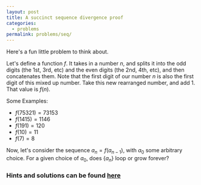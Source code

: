 ```yaml
---
layout: post
title: A succinct sequence divergence proof
categories:
  - problems
permalink: problems/seq/
---
```

Here's a fun little problem to think about.

Let's define a function $f$. It takes in a number $n$, and splits it into the odd digits (the 1st, 3rd, etc) and the even digits (the 2nd, 4th, etc), and then concatenates them. Note that the first digit of our number $n$ is also the first digit of this mixed up number. Take this new rearranged number, and add 1. That value is $f(n)$.

Some Examples:
- $f(75321) = 73153$
- $f(1415) = 1146$
- $f(191) = 120$
- $f(10) = 11$
- $f(7) = 8$

Now, let's consider the sequence $a_{n} = f(a_{n-1})$, with $a_{0}$ some arbitrary choice. For a given choice of $a_{0}$, does $\{a_{n}\}$ loop or grow forever?

### Hints and solutions can be found [here](/solutions/seq/)
